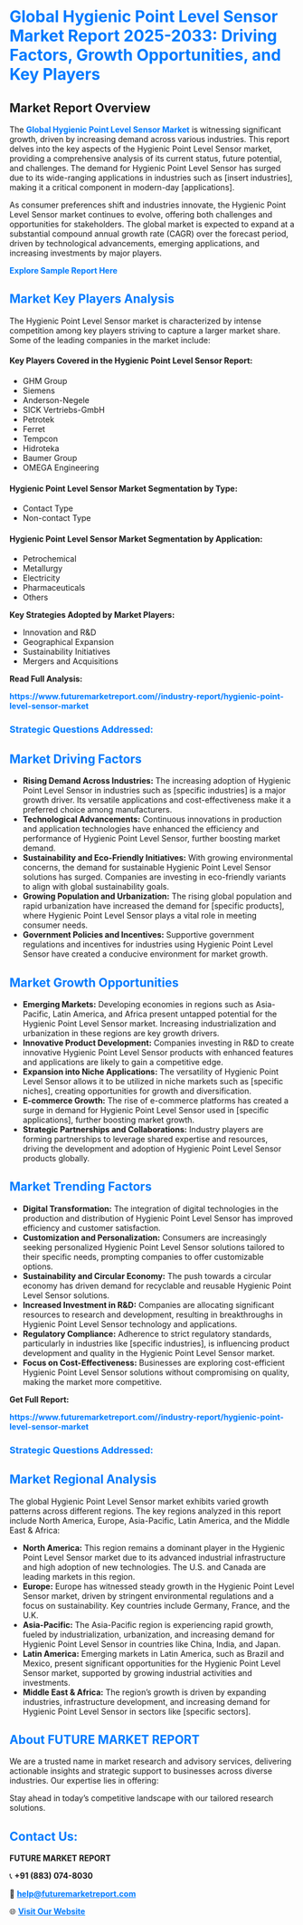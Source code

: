 <h1 style="color: #007BFF;">Global Hygienic Point Level Sensor Market Report 2025-2033: Driving Factors, Growth Opportunities, and Key Players</h1>

<section id="overview">
<h2>Market Report Overview</h2>
<p>The <a href="https://www.futuremarketreport.com//industry-report/hygienic-point-level-sensor-market" style="color: #007BFF; text-decoration: none;"><strong>Global Hygienic Point Level Sensor Market</strong></a> is witnessing significant growth, driven by increasing demand across various industries. This report delves into the key aspects of the Hygienic Point Level Sensor market, providing a comprehensive analysis of its current status, future potential, and challenges. The demand for Hygienic Point Level Sensor has surged due to its wide-ranging applications in industries such as [insert industries], making it a critical component in modern-day [applications].</p>
<p>As consumer preferences shift and industries innovate, the Hygienic Point Level Sensor market continues to evolve, offering both challenges and opportunities for stakeholders. The global market is expected to expand at a substantial compound annual growth rate (CAGR) over the forecast period, driven by technological advancements, emerging applications, and increasing investments by major players.</p>
</section>

<section id="overview">
<p><a href="https://www.futuremarketreport.com//request-sample/reportId=59584" style="color: #007BFF; text-decoration: none;"><strong>Explore Sample Report Here</strong></a></p>
</section>

<section id="key-players">
<h2 style="color: #007BFF;">Market Key Players Analysis</h2>
<p>The Hygienic Point Level Sensor market is characterized by intense competition among key players striving to capture a larger market share. Some of the leading companies in the market include:</p>
<h4>Key Players Covered in the Hygienic Point Level Sensor Report:</h4>
<ul><li>GHM Group</li><li>Siemens</li><li>Anderson-Negele</li><li>SICK Vertriebs-GmbH</li><li>Petrotek</li><li>Ferret</li><li>Tempcon</li><li>Hidroteka</li><li>Baumer Group</li><li>OMEGA Engineering</li></ul>
<h4>Hygienic Point Level Sensor Market Segmentation by Type:</h4>
<ul><li>Contact Type</li><li>Non-contact Type</li></ul>

<h4>Hygienic Point Level Sensor Market Segmentation by Application:</h4>
<ul><li>Petrochemical</li><li>Metallurgy</li><li>Electricity</li><li>Pharmaceuticals</li><li>Others</li></ul>
<p><strong>Key Strategies Adopted by Market Players:</strong></p>
<ul>
<li>Innovation and R&D</li>
<li>Geographical Expansion</li>
<li>Sustainability Initiatives</li>
<li>Mergers and Acquisitions</li>
</ul>
</section>

<section>
<p><strong>Read Full Analysis: </strong></p><a href="https://www.futuremarketreport.com//industry-report/hygienic-point-level-sensor-market" style="color: #007BFF; text-decoration: none;"><strong>https://www.futuremarketreport.com//industry-report/hygienic-point-level-sensor-market</strong></a>
<h3 style="color: #007BFF;">Strategic Questions Addressed:</h3>
</section>

<section id="driving-factors">
<h2 style="color: #007BFF;">Market Driving Factors</h2>
<ul>
<li><strong>Rising Demand Across Industries:</strong> The increasing adoption of Hygienic Point Level Sensor in industries such as [specific industries] is a major growth driver. Its versatile applications and cost-effectiveness make it a preferred choice among manufacturers.</li>
<li><strong>Technological Advancements:</strong> Continuous innovations in production and application technologies have enhanced the efficiency and performance of Hygienic Point Level Sensor, further boosting market demand.</li>
<li><strong>Sustainability and Eco-Friendly Initiatives:</strong> With growing environmental concerns, the demand for sustainable Hygienic Point Level Sensor solutions has surged. Companies are investing in eco-friendly variants to align with global sustainability goals.</li>
<li><strong>Growing Population and Urbanization:</strong> The rising global population and rapid urbanization have increased the demand for [specific products], where Hygienic Point Level Sensor plays a vital role in meeting consumer needs.</li>
<li><strong>Government Policies and Incentives:</strong> Supportive government regulations and incentives for industries using Hygienic Point Level Sensor have created a conducive environment for market growth.</li>
</ul>
</section>

<section id="growth-opportunities">
<h2 style="color: #007BFF;">Market Growth Opportunities</h2>
<ul>
<li><strong>Emerging Markets:</strong> Developing economies in regions such as Asia-Pacific, Latin America, and Africa present untapped potential for the Hygienic Point Level Sensor market. Increasing industrialization and urbanization in these regions are key growth drivers.</li>
<li><strong>Innovative Product Development:</strong> Companies investing in R&D to create innovative Hygienic Point Level Sensor products with enhanced features and applications are likely to gain a competitive edge.</li>
<li><strong>Expansion into Niche Applications:</strong> The versatility of Hygienic Point Level Sensor allows it to be utilized in niche markets such as [specific niches], creating opportunities for growth and diversification.</li>
<li><strong>E-commerce Growth:</strong> The rise of e-commerce platforms has created a surge in demand for Hygienic Point Level Sensor used in [specific applications], further boosting market growth.</li>
<li><strong>Strategic Partnerships and Collaborations:</strong> Industry players are forming partnerships to leverage shared expertise and resources, driving the development and adoption of Hygienic Point Level Sensor products globally.</li>
</ul>
</section>

<section id="trending-factors">
<h2 style="color: #007BFF;">Market Trending Factors</h2>
<ul>
<li><strong>Digital Transformation:</strong> The integration of digital technologies in the production and distribution of Hygienic Point Level Sensor has improved efficiency and customer satisfaction.</li>
<li><strong>Customization and Personalization:</strong> Consumers are increasingly seeking personalized Hygienic Point Level Sensor solutions tailored to their specific needs, prompting companies to offer customizable options.</li>
<li><strong>Sustainability and Circular Economy:</strong> The push towards a circular economy has driven demand for recyclable and reusable Hygienic Point Level Sensor solutions.</li>
<li><strong>Increased Investment in R&D:</strong> Companies are allocating significant resources to research and development, resulting in breakthroughs in Hygienic Point Level Sensor technology and applications.</li>
<li><strong>Regulatory Compliance:</strong> Adherence to strict regulatory standards, particularly in industries like [specific industries], is influencing product development and quality in the Hygienic Point Level Sensor market.</li>
<li><strong>Focus on Cost-Effectiveness:</strong> Businesses are exploring cost-efficient Hygienic Point Level Sensor solutions without compromising on quality, making the market more competitive.</li>
</ul>
</section>

<section>
<p><strong>Get Full Report: </strong></p><a href="https://www.futuremarketreport.com//industry-report/hygienic-point-level-sensor-market" style="color: #007BFF; text-decoration: none;"><strong>https://www.futuremarketreport.com//industry-report/hygienic-point-level-sensor-market</strong></a>
<h3 style="color: #007BFF;">Strategic Questions Addressed:</h3>
</section>


<section id="regional-analysis">
<h2 style="color: #007BFF;">Market Regional Analysis</h2>
<p>The global Hygienic Point Level Sensor market exhibits varied growth patterns across different regions. The key regions analyzed in this report include North America, Europe, Asia-Pacific, Latin America, and the Middle East & Africa:</p>
<ul>
<li><strong>North America:</strong> This region remains a dominant player in the Hygienic Point Level Sensor market due to its advanced industrial infrastructure and high adoption of new technologies. The U.S. and Canada are leading markets in this region.</li>
<li><strong>Europe:</strong> Europe has witnessed steady growth in the Hygienic Point Level Sensor market, driven by stringent environmental regulations and a focus on sustainability. Key countries include Germany, France, and the U.K.</li>
<li><strong>Asia-Pacific:</strong> The Asia-Pacific region is experiencing rapid growth, fueled by industrialization, urbanization, and increasing demand for Hygienic Point Level Sensor in countries like China, India, and Japan.</li>
<li><strong>Latin America:</strong> Emerging markets in Latin America, such as Brazil and Mexico, present significant opportunities for the Hygienic Point Level Sensor market, supported by growing industrial activities and investments.</li>
<li><strong>Middle East & Africa:</strong> The region’s growth is driven by expanding industries, infrastructure development, and increasing demand for Hygienic Point Level Sensor in sectors like [specific sectors].</li>
</ul>
</section>

<footer>
<h2 style="color: #007BFF;">About FUTURE MARKET REPORT</h2>
<p>We are a trusted name in market research and advisory services, delivering actionable insights and strategic support to businesses across diverse industries. Our expertise lies in offering:</p>

<p>Stay ahead in today’s competitive landscape with our tailored research solutions.</p>

<h2 style="color: #007BFF;">Contact Us:</h2>
<p><strong>FUTURE MARKET REPORT</strong></p>
<p>📞 <strong>+91 (883) 074-8030</strong></p>
<p>📧 <strong><a href="mailto:help@futuremarketreport.com" style="color: #007BFF;">help@futuremarketreport.com</a></strong></p>
<p>🌐 <strong><a href="https://www.futuremarketreport.com/" style="color: #007BFF;">Visit Our Website</a></strong></p>
</footer>